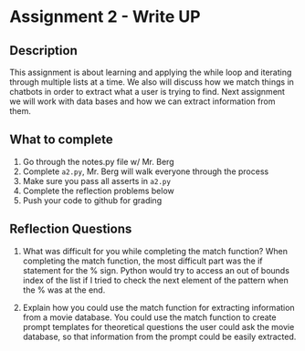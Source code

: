 # Assignment 2 - Write UP

## Description
This assignment is about learning and applying the while loop and iterating through multiple lists at a time.  We also will discuss how we match things in chatbots in order to extract what a user is trying to find.  Next assignment we will work with data bases and how we can extract information from them.

## What to complete
1. Go through the notes.py file w/ Mr. Berg
2. Complete `a2.py`, Mr. Berg will walk everyone through the process
3. Make sure you pass all asserts in `a2.py`
4. Complete the reflection problems below
5. Push your code to github for grading

## Reflection Questions
1. What was difficult for you while completing the match function?
When completing the match function, the most difficult part was the if statement for the % sign. Python would try to access an out of bounds index of the list if I tried to check the next element of the pattern when the % was at the end. 



2. Explain how you could use the match function for extracting information from a movie database.
You could use the match function to create prompt templates for theoretical questions the user could ask the movie database, so that information from the prompt could be easily extracted.
